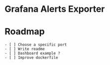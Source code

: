 # Grafana Alerts Exporter

# Roadmap
    - [ ] Choose a specific port
    - [ ] Write readme
    - [ ] Dashboard example ?
    - [ ] Improve dockerfile